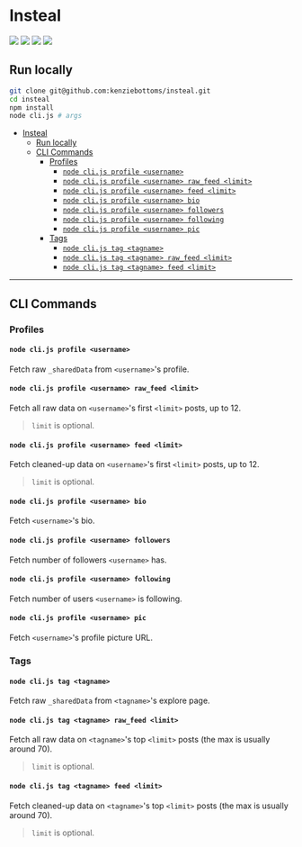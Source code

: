 # Insteal

![](https://img.shields.io/badge/data-instagram-cc006c.svg)
![](https://img.shields.io/badge/node-v9.11.1-61BC62.svg)
![](https://img.shields.io/badge/working_as_of-june_16th_2018-blue.svg)
![](https://img.shields.io/badge/testing-chai+mocha-a40802.svg)

## Run locally

```bash
git clone git@github.com:kenziebottoms/insteal.git
cd insteal
npm install
node cli.js # args
```

<!-- TOC -->

- [Insteal](#insteal)
  - [Run locally](#run-locally)
  - [CLI Commands](#cli-commands)
    - [Profiles](#profiles)
      - [`node cli.js profile <username>`](#node-clijs-profile-username)
      - [`node cli.js profile <username> raw_feed <limit>`](#node-clijs-profile-username-raw_feed-limit)
      - [`node cli.js profile <username> feed <limit>`](#node-clijs-profile-username-feed-limit)
      - [`node cli.js profile <username> bio`](#node-clijs-profile-username-bio)
      - [`node cli.js profile <username> followers`](#node-clijs-profile-username-followers)
      - [`node cli.js profile <username> following`](#node-clijs-profile-username-following)
      - [`node cli.js profile <username> pic`](#node-clijs-profile-username-pic)
    - [Tags](#tags)
      - [`node cli.js tag <tagname>`](#node-clijs-tag-tagname)
      - [`node cli.js tag <tagname> raw_feed <limit>`](#node-clijs-tag-tagname-raw_feed-limit)
      - [`node cli.js tag <tagname> feed <limit>`](#node-clijs-tag-tagname-feed-limit)

<!-- /TOC -->

---

## CLI Commands

### Profiles

#### `node cli.js profile <username>`

Fetch raw `_sharedData` from `<username>`'s profile.

#### `node cli.js profile <username> raw_feed <limit>`

Fetch all raw data on `<username>`'s first `<limit>` posts, up to 12.

> `limit` is optional.

#### `node cli.js profile <username> feed <limit>`

Fetch cleaned-up data on `<username>`'s first `<limit>` posts, up to 12.

> `limit` is optional.

#### `node cli.js profile <username> bio`

Fetch `<username>`'s bio.

#### `node cli.js profile <username> followers`

Fetch number of followers `<username>` has.

#### `node cli.js profile <username> following`

Fetch number of users `<username>` is following.

#### `node cli.js profile <username> pic`

Fetch `<username>`'s profile picture URL.

### Tags

#### `node cli.js tag <tagname>`

Fetch raw `_sharedData` from `<tagname>`'s explore page.

#### `node cli.js tag <tagname> raw_feed <limit>`

Fetch all raw data on `<tagname>`'s top `<limit>` posts (the max is usually around 70).

> `limit` is optional.

#### `node cli.js tag <tagname> feed <limit>`

Fetch cleaned-up data on `<tagname>`'s top `<limit>` posts (the max is usually around 70).

> `limit` is optional.